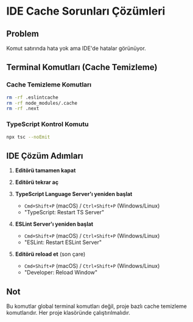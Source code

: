# IDE Cache Sorunları Çözümleri

## Problem
Komut satırında hata yok ama IDE'de hatalar görünüyor.

## Terminal Komutları (Cache Temizleme)

### Cache Temizleme Komutları
```bash
rm -rf .eslintcache
rm -rf node_modules/.cache
rm -rf .next
```

### TypeScript Kontrol Komutu
```bash
npx tsc --noEmit
```

## IDE Çözüm Adımları

1. **Editörü tamamen kapat**

2. **Editörü tekrar aç**

3. **TypeScript Language Server'ı yeniden başlat**
   - `Cmd+Shift+P` (macOS) / `Ctrl+Shift+P` (Windows/Linux)
   - "TypeScript: Restart TS Server"

4. **ESLint Server'ı yeniden başlat**
   - `Cmd+Shift+P` (macOS) / `Ctrl+Shift+P` (Windows/Linux)
   - "ESLint: Restart ESLint Server"

5. **Editörü reload et** (son çare)
   - `Cmd+Shift+P` (macOS) / `Ctrl+Shift+P` (Windows/Linux)
   - "Developer: Reload Window"

## Not
Bu komutlar global terminal komutları değil, proje bazlı cache temizleme komutlarıdır. Her proje klasöründe çalıştırılmalıdır. 